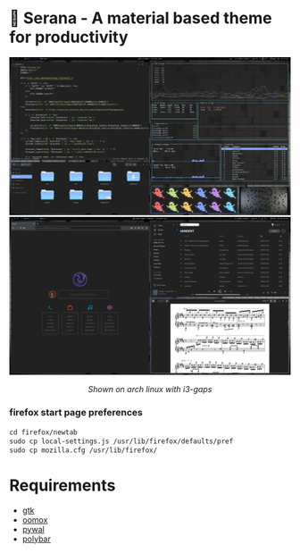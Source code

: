 # :vampire: Serana - A material based theme for productivity

<p align="center">
  <img src="https://raw.githubusercontent.com/bukovyn/serana/master/img/theme.png" alt="theme">
  <br>
  <img src="https://raw.githubusercontent.com/bukovyn/serana/master/img/theme2.png" alt="theme2">
</p>
<p align="center"><i>Shown on arch linux with i3-gaps</i></p>

### firefox start page preferences
```
cd firefox/newtab
sudo cp local-settings.js /usr/lib/firefox/defaults/pref
sudo cp mozilla.cfg /usr/lib/firefox/  
```

# Requirements
- [gtk](https://www.gtk.org/)
- [oomox](https://github.com/themix-project/oomox)
- [pywal](https://github.com/dylanaraps/pywal)
- [polybar](https://github.com/polybar/polybar)
